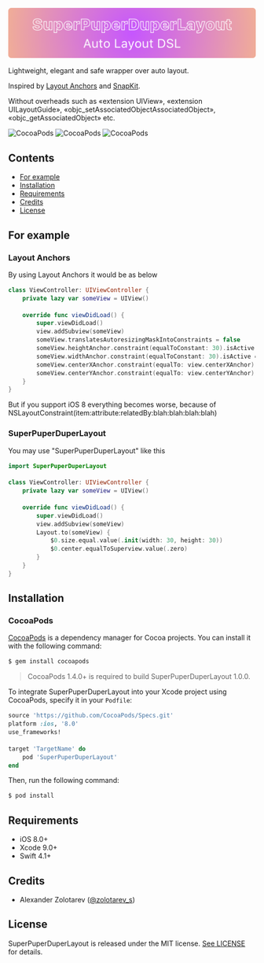 ![SuperPuperDuperLayout](https://github.com/SugarAndCandy/SuperPuperDuperLayout/blob/master/logo.png)

Lightweight, elegant and safe wrapper over auto layout. 

Inspired by [Layout Anchors](https://developer.apple.com/documentation/uikit/nslayoutanchor) and [SnapKit](https://github.com/SnapKit/SnapKit).

Without overheads such as «extension UIView», «extension UILayoutGuide», «objc_setAssociatedObjectAssociatedObject», «objc_getAssociatedObject» etc.

![CocoaPods](https://img.shields.io/cocoapods/p/SuperPuperDuperLayout.svg)
![CocoaPods](https://img.shields.io/cocoapods/v/SuperPuperDuperLayout.svg)
![CocoaPods](https://img.shields.io/cocoapods/l/SuperPuperDuperLayout.svg)

## Contents

- [For example](#for-example)
- [Installation](#installation)
- [Requirements](#requirements)
- [Credits](#credits)
- [License](#license)

## For example

### Layout Anchors
By using Layout Anchors it would be as below

```swift
class ViewController: UIViewController {
    private lazy var someView = UIView()

    override func viewDidLoad() {
        super.viewDidLoad()
        view.addSubview(someView)
        someView.translatesAutoresizingMaskIntoConstraints = false
        someView.heightAnchor.constraint(equalToConstant: 30).isActive = true
        someView.widthAnchor.constraint(equalToConstant: 30).isActive = true
        someView.centerXAnchor.constraint(equalTo: view.centerXAnchor).isActive = true
        someView.centerYAnchor.constraint(equalTo: view.centerYAnchor).isActive = true
    }
}
```

But if you support iOS 8 everything becomes worse, because of NSLayoutConstraint(item:attribute:relatedBy:blah:blah:blah:blah)

### SuperPuperDuperLayout

You may use "SuperPuperDuperLayout" like this

```swift
import SuperPuperDuperLayout

class ViewController: UIViewController {
    private lazy var someView = UIView()

    override func viewDidLoad() {
        super.viewDidLoad()
        view.addSubview(someView)
        Layout.to(someView) {
            $0.size.equal.value(.init(width: 30, height: 30))
            $0.center.equalToSuperview.value(.zero)
        }
    }
}
```

## Installation

### CocoaPods

[CocoaPods](http://cocoapods.org) is a dependency manager for Cocoa projects. You can install it with the following command:

```bash
$ gem install cocoapods
```
> CocoaPods 1.4.0+ is required to build SuperPuperDuperLayout 1.0.0.

To integrate SuperPuperDuperLayout into your Xcode project using CocoaPods, specify it in your `Podfile`:

```ruby
source 'https://github.com/CocoaPods/Specs.git'
platform :ios, '8.0'
use_frameworks!

target 'TargetName' do
    pod 'SuperPuperDuperLayout'
end
```

Then, run the following command:

```bash
$ pod install
```

## Requirements

- iOS 8.0+
- Xcode 9.0+
- Swift 4.1+

## Credits

- Alexander Zolotarev ([@zolotarev_s](https://twitter.com/zolotarev_s))

## License

SuperPuperDuperLayout is released under the MIT license. [See LICENSE](https://github.com/SugarAndCandy/SuperPuperDuperLayout/blob/master/LICENSE) for details.
